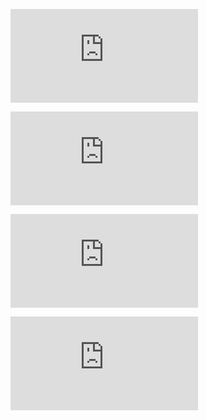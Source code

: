![GitHubViewsCounter](https://openlabx.com/githubviewscounter/api/gitvcr.php?username=ajee10x&repository=t2&theme=dark)

![GitHubViewsCounter](https://openlabx.com/githubviewscounter/api/gitvcr.php?username=ajee10x&repository=t4&theme=light)


![GitHubViewsCounter](https://openlabx.com/githubviewscounter/api/gitvcmp.php?username=ajee10x&theme=dark)

![GitHubViewsCounter](https://openlabx.com/githubviewscounter/api/gitvcmp.php?username=ajee11x&theme=light)
